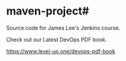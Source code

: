# maven-project#
Source code for James Lee's Jenkins course.

Check out our Latest DevOps PDF book.

https://www.level-up.one/devops-pdf-book
